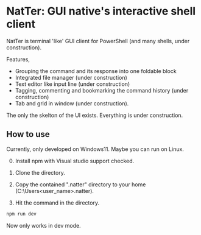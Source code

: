 # NatTer: GUI native's interactive shell client

NatTer is terminal 'like' GUI client for PowerShell (and many shells, under construction).

Features,

- Grouping the command and its response into one foldable block
- Integrated file manager (under construction)
- Text editor like input line (under construction)
- Tagging, commenting and bookmarking the command history (under construction)
- Tab and grid in window (under construction).

The only the skelton of the UI exists. Everything is under construction.

## How to use

Currently, only developed on Windows11. Maybe you can run on Linux.

0. Install npm with Visual studio support checked.

1. Clone the directory.

2. Copy the contained ".natter" directory to your home (C:\Users\<user_name>\.natter).

3. Hit the command in the directory.

```sh
npm run dev
```

Now only works in dev mode.
